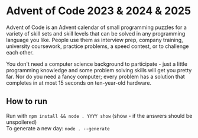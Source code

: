 # **Advent of Code 2023 & 2024 & 2025**

Advent of Code is an Advent calendar of small programming puzzles for a variety of skill sets and skill levels that can be solved in any programming language you like. People use them as interview prep, company training, university coursework, practice problems, a speed contest, or to challenge each other.

You don't need a computer science background to participate - just a little programming knowledge and some problem solving skills will get you pretty far. Nor do you need a fancy computer; every problem has a solution that completes in at most 15 seconds on ten-year-old hardware.

## **How to run**

Run with `npm install && node . YYYY show` (show - if the answers should be unspoilered)
<br>
To generate a new day: `node . --generate`
